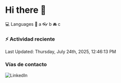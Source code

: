 # Hi there 👋

:computer: Languages
:pencil: a
:eyeglasses: b
:oncoming_automobile: c

### :zap: Actividad reciente
<!--RECENT_ACTIVITY:start-->
<!--RECENT_ACTIVITY:end-->
<!--RECENT_ACTIVITY:last_update-->
Last Updated: Thursday, July 24th, 2025, 12:46:13 PM
<!--RECENT_ACTIVITY:last_update_end-->

### Vías de contacto

![LinkedIn](https://www.linkedin.com/in/irving-hernández-226846205/)

